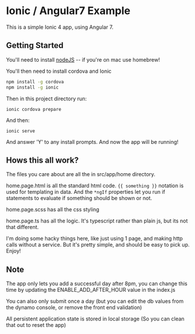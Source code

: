 # Ionic / Angular7 Example

This is a simple Ionic 4 app, using Angular 7.

## Getting Started
You'll need to install [nodeJS](https://nodejs.org/en/download/) -- if you're on mac use homebrew!

You'll then need to install cordova and Ionic
```bash
npm install -g cordova
npm install -g ionic
```

Then in this project directory run:
```
ionic cordova prepare
```
And then:
```
ionic serve
```
And answer 'Y' to any install prompts. And now the app will be running!

## Hows this all work?
The files you care about are all the in src/app/home directory.

home.page.html is all the standard html code.
``{{ something }}`` notation is used for templating in data. And the `*ngIf` properties let you run if statements to evaluate if something should be shown or not.

home.page.scss has all the css styling

home.page.ts has all the logic. It's typescript rather than plain js, but its not that different.

I'm doing some hacky things here, like just using 1 page, and making http calls without a service. But it's pretty simple, and should be easy to pick up. Enjoy!

## Note
The app only lets you add a successful day after 8pm, you can change this time by updating the ENABLE_ADD_AFTER_HOUR value in the index.js

You can also only submit once a day (but you can edit the db values from the dynamo console, or remove the front end validation)

All persistent application state is stored in local storage (So you can clean that out to reset the app)
